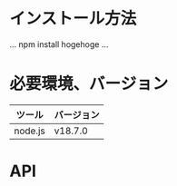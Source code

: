 ﻿# インストール方法
...
npm install hogehoge
...

# 必要環境、バージョン
|ツール|バージョン|
|---|---|
|node.js|v18.7.0|

# API
